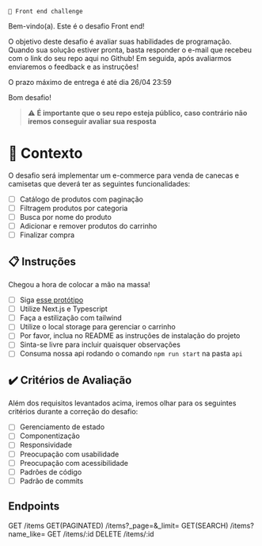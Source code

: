     🚀 Front end challenge

Bem-vindo(a). Este é o desafio Front end!

O objetivo deste desafio é avaliar suas habilidades de programação.
Quando sua solução estiver pronta, basta responder o e-mail que recebeu com o link do seu repo aqui no Github!
Em seguida, após avaliarmos enviaremos o feedback e as instruções!

O prazo máximo de entrega é até dia 26/04 23:59

Bom desafio!

> ⚠️ **É importante que o seu repo esteja público, caso contrário não iremos conseguir avaliar sua resposta**

# 🧠 Contexto

O desafio será implementar um e-commerce para venda de canecas e camisetas que deverá ter as seguintes funcionalidades:

- [ ] Catálogo de produtos com paginação
- [ ] Filtragem produtos por categoria
- [ ] Busca por nome do produto
- [ ] Adicionar e remover produtos do carrinho
- [ ] Finalizar compra

## 📋 Instruções

Chegou a hora de colocar a mão na massa!

- [ ] Siga [esse protótipo](https://www.figma.com/file/rET9F2CeUEJdiVN7JRu993/E-commerce---capputeeno?node-id=680%3A6449)
- [ ] Utilize Next.js e Typescript
- [ ] Faça a estilização com tailwind
- [ ] Utilize o local storage para gerenciar o carrinho
- [ ] Por favor, inclua no README as instruções de instalação do projeto
- [ ] Sinta-se livre para incluir quaisquer observações
- [ ] Consuma nossa api rodando o comando `npm run start` na pasta `api`

## ✔️ Critérios de Avaliação

Além dos requisitos levantados acima, iremos olhar para os seguintes critérios durante a correção do desafio:

- [ ] Gerenciamento de estado
- [ ] Componentização
- [ ] Responsividade
- [ ] Preocupação com usabilidade
- [ ] Preocupação com acessibilidade
- [ ] Padrões de código
- [ ] Padrão de commits

## Endpoints

GET /items
GET(PAGINATED) /items?\_page=&\_limit=
GET(SEARCH) /items?name_like=
GET /items/:id
DELETE /items/:id
